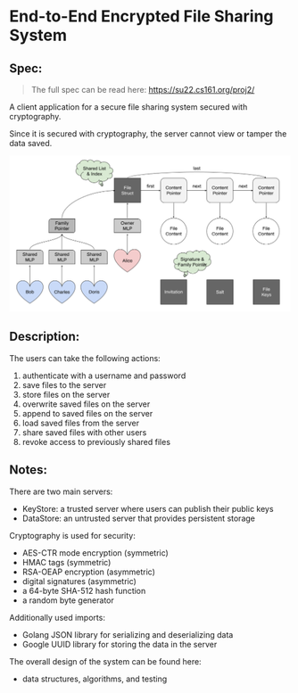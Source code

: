 
# End-to-End Encrypted File Sharing System

## Spec: 
> The full spec can be read here: https://su22.cs161.org/proj2/
> 
A client application for a secure file sharing system secured with cryptography.

Since it is secured with cryptography, the server cannot view or tamper the data saved.

![data structure](images/data-structures.png)


## Description:
The users can take the following actions:
1. authenticate with a username and password
2. save files to the server
3. store files on the server
4. overwrite saved files on the server
5. append to saved files on the server
6. load saved files from the server
7. share saved files with other users
8. revoke access to previously shared files

## Notes: 
There are two main servers:
- KeyStore: a trusted server where users can publish their public keys
- DataStore: an untrusted server that provides persistent storage

Cryptography is used for security:
- AES-CTR mode encryption (symmetric)
- HMAC tags (symmetric)
- RSA-OEAP encryption (asymmetric)
- digital signatures (asymmetric)
- a 64-byte SHA-512 hash function
- a random byte generator

Additionally used imports:
- Golang JSON library for serializing and deserializing data
- Google UUID library for storing the data in the server


The overall design of the system can be found here: 
- data structures, algorithms, and testing
